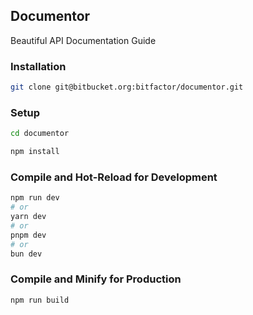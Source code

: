 ## Documentor

Beautiful API Documentation Guide

### Installation
```bash
git clone git@bitbucket.org:bitfactor/documentor.git
```

### Setup
```bash
cd documentor
```

```bash
npm install
```

### Compile and Hot-Reload for Development

```bash
npm run dev
# or
yarn dev
# or
pnpm dev
# or
bun dev
```

### Compile and Minify for Production

```bash
npm run build
```
